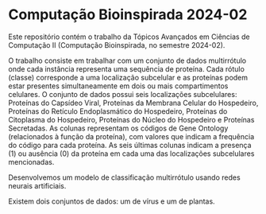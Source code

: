 # Computação Bioinspirada 2024-02

Este repositório contém o trabalho da Tópicos Avançados em Ciências de Computação II
(Computação Bioinspirada, no semestre 2024-02).

O trabalho consiste em trabalhar com um conjunto de dados multirrótulo onde cada instância representa uma sequência de
proteína. Cada rótulo (classe) corresponde a uma localização subcelular e as proteínas podem estar presentes
simultaneamente em dois ou mais compartimentos celulares. O conjunto de dados possui seis localizações
subcelulares: Proteínas do Capsídeo Viral, Proteínas da Membrana Celular do Hospedeiro, Proteínas do Retículo
Endoplasmático do Hospedeiro, Proteínas do Citoplasma do Hospedeiro, Proteínas do Núcleo do Hospedeiro e
Proteínas Secretadas. As colunas representam os códigos de Gene Ontology (relacionados à função da proteína),
com valores que indicam a frequência do código para cada proteína. As seis últimas colunas indicam a presença
(1) ou ausência (0) da proteína em cada uma das localizações subcelulares mencionadas.

Desenvolvemos um modelo de classificação multirrótulo usando redes neurais artificiais.

Existem dois conjuntos de dados: um de vírus e um de plantas.
